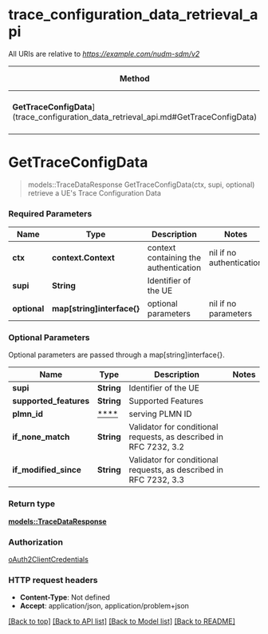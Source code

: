 # trace_configuration_data_retrieval_api

All URIs are relative to *https://example.com/nudm-sdm/v2*

Method | HTTP request | Description
------------- | ------------- | -------------
**GetTraceConfigData**](trace_configuration_data_retrieval_api.md#GetTraceConfigData) | **GET** /{supi}/trace-data | retrieve a UE's Trace Configuration Data


# **GetTraceConfigData**
> models::TraceDataResponse GetTraceConfigData(ctx, supi, optional)
retrieve a UE's Trace Configuration Data

### Required Parameters

Name | Type | Description  | Notes
------------- | ------------- | ------------- | -------------
 **ctx** | **context.Context** | context containing the authentication | nil if no authentication
  **supi** | **String**| Identifier of the UE | 
 **optional** | **map[string]interface{}** | optional parameters | nil if no parameters

### Optional Parameters
Optional parameters are passed through a map[string]interface{}.

Name | Type | Description  | Notes
------------- | ------------- | ------------- | -------------
 **supi** | **String**| Identifier of the UE | 
 **supported_features** | **String**| Supported Features | 
 **plmn_id** | [****](.md)| serving PLMN ID | 
 **if_none_match** | **String**| Validator for conditional requests, as described in RFC 7232, 3.2 | 
 **if_modified_since** | **String**| Validator for conditional requests, as described in RFC 7232, 3.3 | 

### Return type

[**models::TraceDataResponse**](TraceDataResponse.md)

### Authorization

[oAuth2ClientCredentials](../README.md#oAuth2ClientCredentials)

### HTTP request headers

 - **Content-Type**: Not defined
 - **Accept**: application/json, application/problem+json

[[Back to top]](#) [[Back to API list]](../README.md#documentation-for-api-endpoints) [[Back to Model list]](../README.md#documentation-for-models) [[Back to README]](../README.md)

